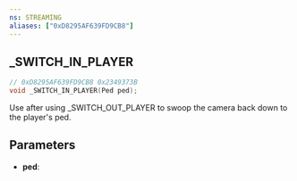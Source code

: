```yaml
---
ns: STREAMING
aliases: ["0xD8295AF639FD9CB8"]
---
```

## _SWITCH_IN_PLAYER

```c
// 0xD8295AF639FD9CB8 0x2349373B
void _SWITCH_IN_PLAYER(Ped ped);
```

Use after using _SWITCH_OUT_PLAYER to swoop the camera back down to the player's ped.

## Parameters
* **ped**: 

